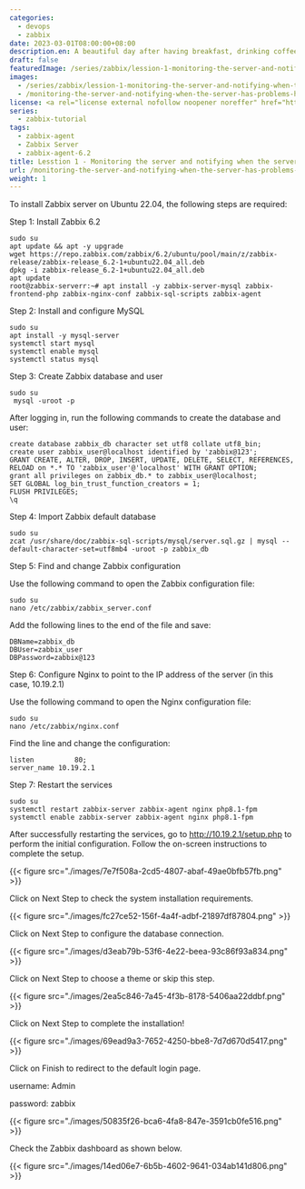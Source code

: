 ```yaml
---
categories:
  - devops
  - zabbix
date: 2023-03-01T08:00:00+08:00
description.en: A beautiful day after having breakfast, drinking coffee and going to the company, the boss called an urgent meeting and questions related to last night's incident, I didn't know what to say, because there were no logs, no tool monitoring system, and then I started researching and found out that Zabbix could do it, after a while I followed. follow, then the error is that the SAN array is out of memory.
draft: false
featuredImage: /series/zabbix/lession-1-monitoring-the-server-and-notifying-when-the-server-has-problems-has-never-been-difficult-with-zabbix.webp
images:
  - /series/zabbix/lession-1-monitoring-the-server-and-notifying-when-the-server-has-problems-has-never-been-difficult-with-zabbix.webp
  - /monitoring-the-server-and-notifying-when-the-server-has-problems-has-never-been-difficult-with-zabbix/images/index.en.png
license: <a rel="license external nofollow noopener noreffer" href="https://creativecommons.org/licenses/by-nc/4.0/" target="_blank">CC BY-NC 4.0</a>
series:
  - zabbix-tutorial
tags:
  - zabbix-agent
  - Zabbix Server
  - zabbix-agent-6.2
title: Lesstion 1 - Monitoring the server and notifying when the server has problems has never been difficult with Zabbix
url: /monitoring-the-server-and-notifying-when-the-server-has-problems-has-never-been-difficult-with-zabbix
weight: 1
---
```


To install Zabbix server on Ubuntu 22.04, the following steps are required:

Step 1: Install Zabbix 6.2

```
sudo su
apt update && apt -y upgrade
wget https://repo.zabbix.com/zabbix/6.2/ubuntu/pool/main/z/zabbix-release/zabbix-release_6.2-1+ubuntu22.04_all.deb
dpkg -i zabbix-release_6.2-1+ubuntu22.04_all.deb
apt update
root@zabbix-serverr:~# apt install -y zabbix-server-mysql zabbix-frontend-php zabbix-nginx-conf zabbix-sql-scripts zabbix-agent
```

Step 2: Install and configure MySQL

```
sudo su
apt install -y mysql-server
systemctl start mysql
systemctl enable mysql
systemctl status mysql
```

Step 3: Create Zabbix database and user

```
sudo su
 mysql -uroot -p
```

After logging in, run the following commands to create the database and user:

```
create database zabbix_db character set utf8 collate utf8_bin;
create user zabbix_user@localhost identified by 'zabbix@123';
GRANT CREATE, ALTER, DROP, INSERT, UPDATE, DELETE, SELECT, REFERENCES, RELOAD on *.* TO 'zabbix_user'@'localhost' WITH GRANT OPTION;
grant all privileges on zabbix_db.* to zabbix_user@localhost;
SET GLOBAL log_bin_trust_function_creators = 1;
FLUSH PRIVILEGES;
\q
```

Step 4: Import Zabbix default database

```
sudo su
zcat /usr/share/doc/zabbix-sql-scripts/mysql/server.sql.gz | mysql --default-character-set=utf8mb4 -uroot -p zabbix_db
```

Step 5: Find and change Zabbix configuration

Use the following command to open the Zabbix configuration file:

```
sudo su
nano /etc/zabbix/zabbix_server.conf
```

Add the following lines to the end of the file and save:

```
DBName=zabbix_db
DBUser=zabbix_user
DBPassword=zabbix@123
```

Step 6: Configure Nginx to point to the IP address of the server (in this case, 10.19.2.1)

Use the following command to open the Nginx configuration file:

```
sudo su
nano /etc/zabbix/nginx.conf
```

Find the line and change the configuration:

```
listen          80;
server_name	10.19.2.1
```

Step 7: Restart the services

```
sudo su
systemctl restart zabbix-server zabbix-agent nginx php8.1-fpm
systemctl enable zabbix-server zabbix-agent nginx php8.1-fpm
```

After successfully restarting the services, go to http://10.19.2.1/setup.php to perform the initial configuration. Follow the on-screen instructions to complete the setup.

{{< figure src="./images/7e7f508a-2cd5-4807-abaf-49ae0bfb57fb.png" >}}

Click on Next Step to check the system installation requirements.

{{< figure src="./images/fc27ce52-156f-4a4f-adbf-21897df87804.png" >}}

Click on Next Step to configure the database connection.

{{< figure src="./images/d3eab79b-53f6-4e22-beea-93c86f93a834.png" >}}

Click on Next Step to choose a theme or skip this step.

{{< figure src="./images/2ea5c846-7a45-4f3b-8178-5406aa22ddbf.png" >}}

Click on Next Step to complete the installation!

{{< figure src="./images/69ead9a3-7652-4250-bbe8-7d7d670d5417.png" >}}

Click on Finish to redirect to the default login page.

username: Admin

password: zabbix

{{< figure src="./images/50835f26-bca6-4fa8-847e-3591cb0fe516.png" >}}

Check the Zabbix dashboard as shown below.

{{< figure src="./images/14ed06e7-6b5b-4602-9641-034ab141d806.png" >}}
